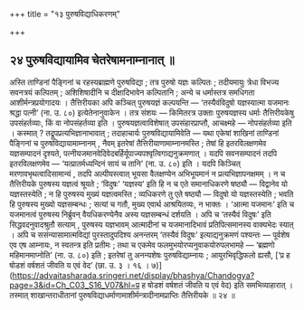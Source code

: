 +++
title = "१३ पुरुषविद्याधिकरणम्"

+++

## २४ पुरुषविद्यायामिव चेतरेषामनाम्नानात् ॥

अस्ति ताण्डिनां पैङ्गिनां च रहस्यब्राह्मणे पुरुषविद्या ; तत्र पुरुषो यज्ञः कल्पितः ; तदीयमायुः त्रेधा विभज्य सवनत्रयं कल्पितम् ; अशिशिषादीनि च दीक्षादिभावेन कल्पितानि ; अन्ये च धर्मास्तत्र समधिगता आशीर्मन्त्रप्रयोगादयः । तैत्तिरीयका अपि कञ्चित् पुरुषयज्ञं कल्पयन्ति — ‘तस्यैवंविदुषो यज्ञस्यात्मा यजमानः श्रद्धा पत्नी’ (ना. उ. ८०) इत्येतेनानुवाकेन । तत्र संशयः — किमितरत्र उक्ताः पुरुषयज्ञस्य धर्माः तैत्तिरीयकेषु उपसंहर्तव्याः, किं वा नोपसंहर्तव्या इति । पुरुषयज्ञत्वाविशेषात् उपसंहारप्राप्तौ, आचक्ष्महे — नोपसंहर्तव्या इति । कस्मात् ? तद्रूपप्रत्यभिज्ञानाभावात् ; तदाहाचार्यः पुरुषविद्यायामिवेति — यथा एकेषां शाखिनां ताण्डिनां पैङ्गिनां च पुरुषविद्यायामाम्नानम् , नैवम् इतरेषां तैत्तिरीयाणामाम्नानमस्ति ; तेषां हि इतरविलक्षणमेव यज्ञसम्पादनं दृश्यते, पत्नीयजमानवेदिवेदबर्हिर्यूपाज्यपश्वृत्विगाद्यनुक्रमणात् । यदपि सवनसम्पादनं तदपि इतरविलक्षणमेव — ‘यत्प्रातर्मध्यन्दिनं सायं च तानि’ (ना. उ. ८०) इति । यदपि किञ्चित् मरणावभृथत्वादिसामान्यं , तदपि अल्पीयस्त्वात् भूयसा वैलक्षण्येन अभिभूयमानं न प्रत्यभिज्ञापनक्षमम् । न च तैत्तिरीयके पुरुषस्य यज्ञत्वं श्रूयते ; ‘विदुषः’ ‘यज्ञस्य’ इति हि न च एते समानाधिकरणे षष्ठ्यौ — विद्वानेव यो यज्ञस्तस्येति ; न हि पुरुषस्य मुख्यं यज्ञत्वमस्ति ; व्यधिकरणे तु एते षष्ठ्यौ — विदुषो यो यज्ञस्तस्येति ; भवति हि पुरुषस्य मुख्यो यज्ञसम्बन्धः ; सत्यां च गतौ, मुख्य एवार्थ आश्रयितव्यः, न भाक्तः । ‘आत्मा यजमानः’ इति च यजमानत्वं पुरुषस्य निर्ब्रुवन् वैयधिकरण्येनैव अस्य यज्ञसम्बन्धं दर्शयति । अपि च ‘तस्यैवं विदुषः’ इति सिद्धवदनुवादश्रुतौ सत्याम् , पुरुषस्य यज्ञभावम् आत्मादीनां च यजमानादिभावं प्रतिपित्समानस्य वाक्यभेदः स्यात् । अपि च ससंन्यासामात्मविद्यां पुरस्तादुपदिश्य अनन्तरम् ‘तस्यैवं विदुषः’ इत्याद्यनुक्रमणं पश्यन्तः — पूर्वशेष एव एष आम्नायः, न स्वतन्त्र इति प्रतीमः ; तथा च एकमेव फलमुभयोरप्यनुवाकयोरुपलभामहे — ‘ब्रह्मणो महिमानमाप्नोति’ (ना. उ. ८०) इति ; इतरेषां तु अनन्यशेषः पुरुषविद्याम्नायः ; आयुरभिवृद्धिफलो ह्यसौ, [‘प्र ह षोडशं वर्षशतं जीवति य एवं वेद’ (छा. उ. ३ । १६ । ७)](https://advaitasharada.sringeri.net/display/bhashya/Chandogya?page=3&id=Ch_C03_S16_V07&hl=प्र ह षोडशं वर्षशतं जीवति य एवं वेद) इति समभिव्याहारात् । तस्मात् शाखान्तराधीतानां पुरुषविद्याधर्माणामाशीर्मन्त्रादीनामप्राप्तिः तैत्तिरीयके ॥ २४ ॥
